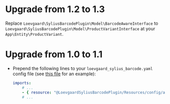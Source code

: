  
# Upgrade from 1.2 to 1.3

Replace `Loevgaard\SyliusBarcodePlugin\Model\BarcodeAwareInterface`
to `Loevgaard\SyliusBarcodePlugin\Model\ProductVariantInterface`
at your `App\Entity\ProductVariant`.

# Upgrade from 1.0 to 1.1

* Prepend the following lines to your `loevgaard_sylius_barcode.yaml` config file (see [this file](tests/Application/config/packages/loevgaard_sylius_barcode.yaml) for an example): 
    
    ```yaml
    imports:
        # ...
        - { resource: "@LoevgaardSyliusBarcodePlugin/Resources/config/app/config.yaml" }
        # ...
    ```
